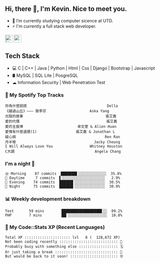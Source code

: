 ## Hi, there 👋, I'm Kevin. Nice to meet you.

- 🌱 I’m currently studying computer sicence at UTD.
- ⚡ I'm currently a full stack web developer.

<a href="https://www.linkedin.com/in/kevin12686/"><img alt="LinkedIn" src="https://img.shields.io/badge/linkedin%20-%230077B5.svg?&style=for-the-badge&logo=linkedin&logoColor=white" height=25></a>
<a href="https://www.instagram.com/kevin12686/"><img src="https://img.shields.io/badge/instagram-3f729b?&style=for-the-badge&logo=instagram&logoColor=white" height=25></a>

## Tech Stack

* 💻 C | C++ | Java | Python | Html | Css | Django | Bootstrap | Javascript
* 🛢️ MySQL | SQL Lite | PosgreSQL
* ☁ Information Security | Web Penetration Test

### 🎵 My Spotify Top Tracks

<!-- spotify start -->

```text
你為什麼說謊                                     Della
《越過山丘》——— 致李宗                    Aska Yang
光陰的故事                                      張艾嘉
愛的代價                                        張艾嘉
愛的主旋律                         卓文萱 & Alien Huan
愛情有什麼道理(1)                  張艾嘉 & Jonathan L
疑心病                                         Ren Ran
月半彎                                    Jacky Cheung
I Will Always Love You                 Whitney Houston
C大調                                     Angela Chang
```

<!-- spotify end -->

### I'm a night 🦉

<!-- early_bird start -->

```text
🌞 Morning    87 commits  ███████▌░░░░░░░░░░░░░  35.8%
🌆 Daytime     7 commits  ▌░░░░░░░░░░░░░░░░░░░░   2.9%
🌃 Evening    74 commits  ██████▍░░░░░░░░░░░░░░  30.5%
🌙 Night      75 commits  ██████▍░░░░░░░░░░░░░░  30.9%
```

<!-- early_bird end -->

### 📊 Weekly development breakdown

<!-- code_time start -->

```text
Text       59 mins        ██████████████████▋░░  89.2%
PHP        7 mins         ██▎░░░░░░░░░░░░░░░░░░  10.8%
```

<!-- code_time end -->

### 🧰 My Code::Stats XP (Recent Languages)

<!-- codestats start -->

```text
Total XP ::::::::::::::::::::: lvl   8 (  128,672 XP) 
Not been coding recently ::::::::::::::::::::::::::: 🙈
Probably busy with something else :::::::::::::::::: 🗓
Or just taking a break ::::::::::::::::::::::::::::: 🌴
But would be back to it soon! :::::::::::::::::::::: 🤓
```

<!-- codestats end -->
